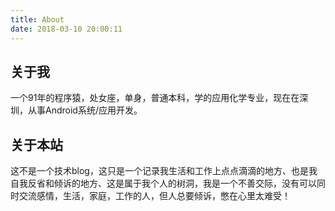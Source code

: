 ```yaml
---
title: About
date: 2018-03-10 20:00:11
---
```


## 关于我
一个91年的程序猿，处女座，单身，普通本科，学的应用化学专业，现在在深圳，从事Android系统/应用开发。

## 关于本站
这不是一个技术blog，这只是一个记录我生活和工作上点点滴滴的地方、也是我自我反省和倾诉的地方、这是属于我个人的树洞，我是一个不善交际，没有可以同时交流感情，生活，家庭，工作的人，但人总要倾诉，憋在心里太难受！

